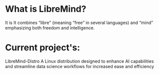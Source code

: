 # What is LibreMind?
It is It combines “libre” (meaning “free” in several languages) and “mind” emphasizing both freedom and intelligence.

# Current project's:
LibreMind-Distro
A Linux distribution designed to enhance AI capabilities and streamline data science workflows for increased ease and efficiency
